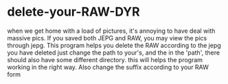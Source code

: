 # delete-your-RAW-DYR
when we get home with a load of pictures, it's annoying to have deal with massive pics. If you saved both JEPG and RAW, you may view the pics through jepg. This program helps you delete the RAW according to the jepg you have deleted
just change the path to your's, and the in the 'path', there should also have some different directory. this will helps the program working in the right way. Also change the suffix according to your RAW form
